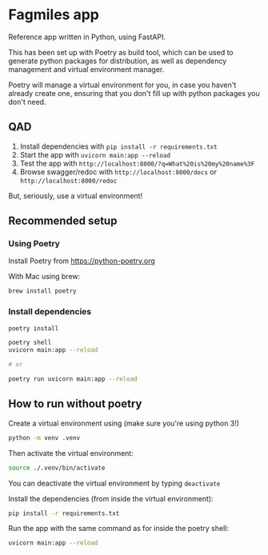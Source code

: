 # Fagmiles app

Reference app written in Python, using FastAPI.

This has been set up with Poetry as build tool, which can be used to generate python packages for distribution, as
well as dependency management and virtual environment manager.

Poetry will manage a virtual environment for you, in case you haven't already create one, ensuring that you
don't fill up with python packages you don't need.

## QAD

1. Install dependencies with `pip install -r requirements.txt`
2. Start the app with `uvicorn main:app --reload`
3. Test the app with `http://localhost:8000/?q=What%20is%20my%20name%3F`
4. Browse swagger/redoc with `http://localhost:8000/docs` or `http://localhost:8000/redoc`

But, seriously, use a virtual environment!

## Recommended setup

### Using Poetry

Install Poetry from https://python-poetry.org

With Mac using brew: 

```bash
brew install poetry
```

### Install dependencies

```bash
poetry install
```

```bash
poetry shell
uvicorn main:app --reload

# or

poetry run uvicorn main:app --reload
```

## How to run without poetry

Create a virtual environment using (make sure you're using python 3!)

```bash
python -m venv .venv
```

Then activate the virtual environment:
```bash
source ./.venv/bin/activate
```

You can deactivate the virtual environment by typing `deactivate`

Install the dependencies (from inside the virtual environment):

```bash
pip install -r requirements.txt
```

Run the app with the same command as for inside the poetry shell:

```bash
uvicorn main:app --reload
```

